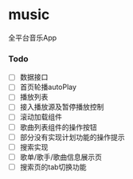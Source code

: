 # music
全平台音乐App

### Todo
 - [ ] 数据接口
 - [ ] 首页轮播autoPlay
 - [ ] 播放列表
 - [ ] 接入播放源及暂停播放控制
 - [ ] 滚动加载组件
 - [ ] 歌曲列表组件的操作按钮
 - [ ] 部分没有实现计划功能的操作提示
 - [ ] 搜索实现
 - [ ] 歌单/歌手/歌曲信息展示页
 - [ ] 搜索页的tab切换功能
